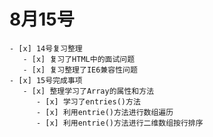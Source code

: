  # 8月15号
    - [x] 14号复习整理
       - [x] 复习了HTML中的面试问题
       - [x] 复习整理了IE6兼容性问题
    - [x] 15号完成事项
       - [x] 整理学习了Array的属性和方法
          - [x] 学习了entries()方法
          - [x] 利用entrie()方法进行数组遍历
          - [x] 利用entrie()方法进行二维数组按行排序